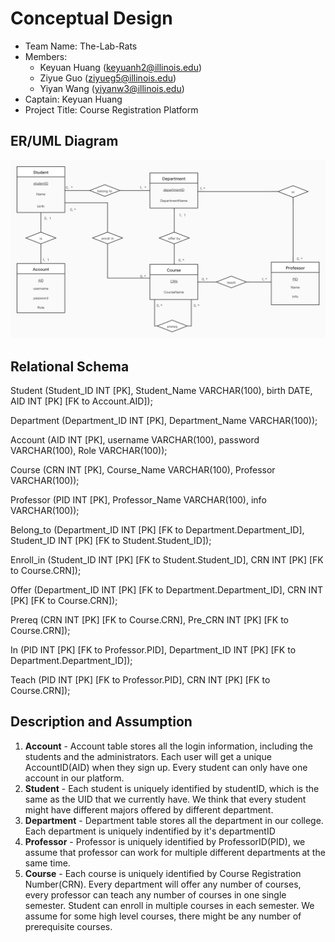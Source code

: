 # Conceptual Design


- Team Name: The-Lab-Rats
- Members:
   - Keyuan Huang (keyuanh2@illinois.edu)
   - Ziyue Guo (ziyueg5@illinois.edu)
   - Yiyan Wang (yiyanw3@illinois.edu)  
- Captain: Keyuan Huang
- Project Title: Course Registration Platform

## ER/UML Diagram

![Web Page](images/er.PNG)

## Relational Schema

Student (Student_ID INT [PK], Student_Name VARCHAR(100), birth DATE, AID INT [PK] [FK to Account.AID]);

Department (Department_ID INT [PK], Department_Name VARCHAR(100));

Account (AID INT [PK], username VARCHAR(100), password VARCHAR(100), Role VARCHAR(100));

Course (CRN INT [PK], Course_Name VARCHAR(100), Professor VARCHAR(100));

Professor (PID INT [PK], Professor_Name VARCHAR(100), info VARCHAR(100));

Belong_to (Department_ID INT [PK] [FK to Department.Department_ID], Student_ID INT [PK] [FK to Student.Student_ID]);

Enroll_in (Student_ID INT [PK] [FK to Student.Student_ID], CRN INT [PK] [FK to Course.CRN]);

Offer (Department_ID INT [PK] [FK to Department.Department_ID], CRN INT [PK] [FK to Course.CRN]);

Prereq (CRN INT [PK] [FK to Course.CRN], Pre_CRN INT [PK] [FK to Course.CRN]);

In (PID INT [PK] [FK to Professor.PID], Department_ID INT [PK] [FK to Department.Department_ID]);

Teach (PID INT [PK] [FK to Professor.PID], CRN INT [PK] [FK to Course.CRN]);

## Description and Assumption

1. **Account** - Account table stores all the login information, including the students and the administrators. Each user will get a unique AccountID(AID) when they sign up. Every student can only have one account in our platform.
2. **Student** - Each student is uniquely identified by studentID, which is the same as the UID that we currently have. We think that every student might have different majors offered by different department.
3. **Department** - Department table stores all the department in our college. Each department is uniquely indentified by it's departmentID
4. **Professor** - Professor is uniquely identified by ProfessorID(PID), we assume that professor can work for multiple different departments at the same time.
5. **Course** - Each course is uniquely identified by Course Registration Number(CRN). Every department will offer any number of courses, every professor can 
teach any number of courses in one single semester. Student can enroll in multiple courses in each semester. We assume for some high level courses, there might be any number of prerequisite courses. 

